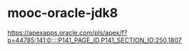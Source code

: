 # mooc-oracle-jdk8
https://apexapps.oracle.com/pls/apex/f?p=44785:141:0::::P141_PAGE_ID,P141_SECTION_ID:250,1807
